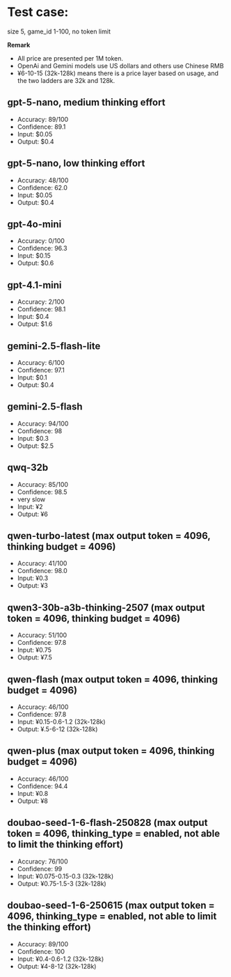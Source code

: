 # Test case:
size 5, game_id 1-100, no token limit

**Remark** 
- All price are presented per 1M token.
- OpenAi and Gemini models use US dollars and others use Chinese RMB
- ¥6-10-15 (32k-128k) means there is a price layer based on usage, and the two ladders are 32k and 128k.

## gpt-5-nano, medium thinking effort
- Accuracy: 89/100
- Confidence: 89.1
- Input: $0.05
- Output: $0.4

## gpt-5-nano, low thinking effort
- Accuracy: 48/100
- Confidence: 62.0
- Input: $0.05
- Output: $0.4

## gpt-4o-mini
- Accuracy: 0/100
- Confidence: 96.3
- Input: $0.15
- Output: $0.6

## gpt-4.1-mini
- Accuracy: 2/100
- Confidence: 98.1
- Input: $0.4
- Output: $1.6

## gemini-2.5-flash-lite
- Accuracy: 6/100
- Confidence: 97.1
- Input: $0.1
- Output: $0.4

## gemini-2.5-flash
- Accuracy: 94/100
- Confidence: 98
- Input: $0.3
- Output: $2.5

## qwq-32b
- Accuracy: 85/100
- Confidence: 98.5
- very slow
- Input: ¥2
- Output: ¥6

## qwen-turbo-latest (max output token = 4096, thinking budget = 4096)
- Accuracy: 41/100
- Confidence: 98.0
- Input: ¥0.3
- Output: ¥3

## qwen3-30b-a3b-thinking-2507 (max output token = 4096, thinking budget = 4096)
- Accuracy: 51/100
- Confidence: 97.8
- Input: ¥0.75
- Output: ¥7.5


## qwen-flash (max output token = 4096, thinking budget = 4096)
- Accuracy: 46/100
- Confidence: 97.8
- Input: ¥0.15-0.6-1.2 (32k-128k)
- Output: ¥.5-6-12 (32k-128k)


## qwen-plus (max output token = 4096, thinking budget = 4096)
- Accuracy: 46/100
- Confidence: 94.4
- Input: ¥0.8
- Output: ¥8

## doubao-seed-1-6-flash-250828 (max output token = 4096, thinking_type = enabled, not able to limit the thinking effort)
- Accuracy: 76/100
- Confidence: 99
- Input: ¥0.075-0.15-0.3 (32k-128k)
- Output: ¥0.75-1.5-3 (32k-128k)

## doubao-seed-1-6-250615 (max output token = 4096, thinking_type = enabled, not able to limit the thinking effort)
- Accuracy: 89/100
- Confidence: 100
- Input: ¥0.4-0.6-1.2 (32k-128k)
- Output: ¥4-8-12 (32k-128k)